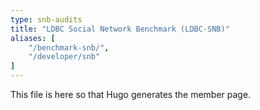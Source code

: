 ```yaml
---
type: snb-audits
title: "LDBC Social Network Benchmark (LDBC-SNB)"
aliases: [
    "/benchmark-snb/",
    "/developer/snb"
]
---
```

This file is here so that Hugo generates the member page.
